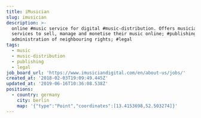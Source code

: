 ```yaml
---
title: iMusician
slug: imusician
description: >-
  online #music service for digital #music-distribution. Offers musicians
  services to sell, manage and monetise their music online; #publishing and
  administration of neighbouring rights; #legal
tags:
  - music
  - music-distribution
  - publishing
  - legal
job_board_url: 'https://www.imusiciandigital.com/en/about-us/jobs/'
created_at: '2018-02-03T19:09:49.445Z'
updated_at: '2019-06-16T10:36:08.538Z'
positions:
  - country: germany
    city: berlin
    map: '{"type":"Point","coordinates":[13.4153698,52.503274]}'
---
```


